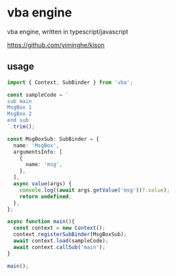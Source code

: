 # vba engine

vba engine, written in typescript/javascript

https://github.com/yiminghe/kison

## usage

```typescript
import { Context, SubBinder } from 'vba';

const sampleCode = `
sub main
MsgBox 1
MsgBox 2
end sub
`.trim();

const MsgBoxSub: SubBinder = {
  name: 'MsgBox',
  argumentsInfo: [
    {
      name: 'msg',
    },
  ],
  async value(args) {
    console.log((await args.getValue('msg'))?.value);
    return undefined;
  },
};

async function main(){
  const context = new Context();
  context.registerSubBinder(MsgBoxSub);
  await context.load(sampleCode);
  await context.callSub('main');
}

main();
```

